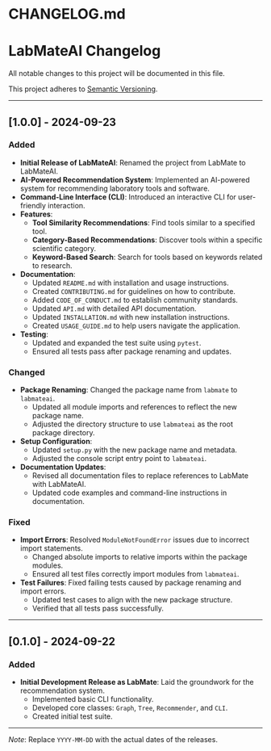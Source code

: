# CHANGELOG.md

# LabMateAI Changelog

All notable changes to this project will be documented in this file.

This project adheres to [Semantic Versioning](https://semver.org/spec/v2.0.0.html).

---

## [1.0.0] - 2024-09-23

### Added

- **Initial Release of LabMateAI**: Renamed the project from LabMate to LabMateAI.
- **AI-Powered Recommendation System**: Implemented an AI-powered system for recommending laboratory tools and software.
- **Command-Line Interface (CLI)**: Introduced an interactive CLI for user-friendly interaction.
- **Features**:
  - **Tool Similarity Recommendations**: Find tools similar to a specified tool.
  - **Category-Based Recommendations**: Discover tools within a specific scientific category.
  - **Keyword-Based Search**: Search for tools based on keywords related to research.
- **Documentation**:
  - Updated `README.md` with installation and usage instructions.
  - Created `CONTRIBUTING.md` for guidelines on how to contribute.
  - Added `CODE_OF_CONDUCT.md` to establish community standards.
  - Updated `API.md` with detailed API documentation.
  - Updated `INSTALLATION.md` with new installation instructions.
  - Created `USAGE_GUIDE.md` to help users navigate the application.
- **Testing**:
  - Updated and expanded the test suite using `pytest`.
  - Ensured all tests pass after package renaming and updates.

### Changed

- **Package Renaming**: Changed the package name from `labmate` to `labmateai`.
  - Updated all module imports and references to reflect the new package name.
  - Adjusted the directory structure to use `labmateai` as the root package directory.
- **Setup Configuration**:
  - Updated `setup.py` with the new package name and metadata.
  - Adjusted the console script entry point to `labmateai`.
- **Documentation Updates**:
  - Revised all documentation files to replace references to LabMate with LabMateAI.
  - Updated code examples and command-line instructions in documentation.

### Fixed

- **Import Errors**: Resolved `ModuleNotFoundError` issues due to incorrect import statements.
  - Changed absolute imports to relative imports within the package modules.
  - Ensured all test files correctly import modules from `labmateai`.
- **Test Failures**: Fixed failing tests caused by package renaming and import errors.
  - Updated test cases to align with the new package structure.
  - Verified that all tests pass successfully.

---

## [0.1.0] - 2024-09-22

### Added

- **Initial Development Release as LabMate**: Laid the groundwork for the recommendation system.
  - Implemented basic CLI functionality.
  - Developed core classes: `Graph`, `Tree`, `Recommender`, and `CLI`.
  - Created initial test suite.

---

*Note*: Replace `YYYY-MM-DD` with the actual dates of the releases.
